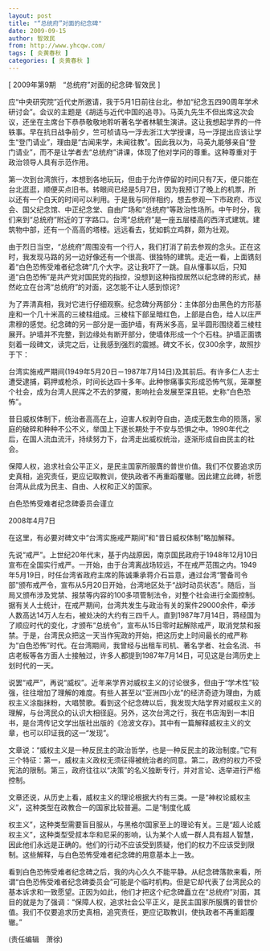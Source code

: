 ```yaml
---
layout: post
title: "“总统府”对面的纪念碑"
date: 2009-09-15
author: 智效民
from: http://www.yhcqw.com/
tags: [ 炎黄春秋 ]
categories: [ 炎黄春秋 ]
---
```



[ 2009年第9期　“总统府”对面的纪念碑·智效民 ]


应“中央研究院”近代史所邀请，我于5月1日前往台北，参加“纪念五四90周年学术研讨会”。会议的主题是《胡适与近代中国的追寻》。马英九先生不但出席这次会议，还坐在主席台下恭恭敬敬地聆听著名学者林毓生演讲。这让我想起学界的一件轶事。早在抗日战争前夕，竺可桢请马一浮去浙江大学授课，马一浮提出应该让学生“登门请业”，理由是“古闻来学，未闻往教”。因此我以为，马英九能够亲自“登门请业”，而不是让学者去“总统府”讲课，体现了他对学问的尊重。这种尊重对于政治领导人具有示范作用。


第一次到台湾旅行，本想到各地玩玩，但由于允许停留的时间只有7天，便只能在台北逛逛，顺便买点旧书。转眼间已经是5月7日，因为我预订了晚上的机票，所以还有一个白天的时间可以利用。于是我与同伴相约，想去参观一下市政府、市议会、国父纪念馆、中正纪念堂、自由广场和“总统府”等政治性场所。中午时分，我们来到“总统府”附近的丁字路口。台湾“总统府”是一座五层楼高的西洋式建筑。建筑物中部，还有一个高高的塔楼。远远看去，犹如鹤立鸡群，颇为壮观。


由于烈日当空，“总统府”周围没有一个行人，我们打消了前去参观的念头。正在这时，我发现马路的另一边好像还有一个很高、很独特的建筑。走近一看，上面镌刻着“白色恐怖受难者纪念碑”几个大字。这让我吓了一跳。自从懂事以后，只知道“白色恐怖”是共产党对国民党的指控，没想到这种指控居然以纪念碑的形式，赫然屹立在台湾“总统府”的对面，这怎能不让人感到惊诧?


为了弄清真相，我对它进行仔细观察。纪念碑分两部分：主体部分由黑色的方形基座和一个几十米高的三棱柱组成。三棱柱下部呈暗红色，上部是白色，给人以庄严肃穆的感觉。纪念碑的另一部分是一面护墙，有两米多高，呈半圆形围绕着三棱柱展开。护墙并不完整，到边缘处有断开部分，使墙体形成一个个石柱。护墙正面镌刻着一段碑文，读完之后，让我感到强烈的震撼。碑文不长，仅300余字，故照抄于下：


台湾实施戒严期间(1949年5月20日－1987年7月14日)及其前后。有许多仁人志士遭受逮捕，羁押或枪杀，时间长达四十多年。此种惨痛事实形成恐怖气氛，笼罩整个社会，成为台湾人民挥之不去的梦魇，影响社会发展至深且钜。史称“白色恐怖”。


昔日威权体制下，统治者高高在上，迫害人权剥夺自由，造成无数生命的陨落，家庭的破碎和种种不公不义，举国上下遂长期处于不安与恐惧之中。1990年代之后，在国人流血流汗，持续努力下，台湾走出威权统治，逐渐形成自由民主的社会。


保障人权，追求社会公平正义，是民主国家所服膺的普世价值。我们不仅要追求历史真相，追究责任，更应记取教训，使执政者不再重蹈覆辙。因此建立此碑，祈愿台湾从此成为民主、自由、人权和正义的国家。

白色恐怖受难者纪念碑委员会谨立

2008年4月7日

在这里，有必要对碑文中“台湾实施戒严期间”和“昔日威权体制”略加解释。


先说“戒严”。上世纪20年代末，基于内战原因，南京国民政府于1948年12月10日宣布在全国实行戒严。一开始，由于台湾离战场较远，不在戒严范围之内。1949年5月19日，时任台湾省政府主席的陈诚秉承蒋介石旨意，通过台湾“警备司令部”颁布戒严令，宣布从5月20日开始，台湾地区处于“战时动员状态”。随后，当局又颁布涉及党禁、报禁等内容的100多项管制法令，对整个社会进行全面控制。据有关人士统计，在戒严期间，台湾共发生与政治有关的案件29000余件，牵涉人数高达14万人左右，被处决的大约有三四千人。直到1987年7月14日，蒋经国为了顺应时代的变化，才颁布“总统令”，宣布从15日零时起解除戒严，取消党禁和报禁。于是，台湾民众把这一天当作宪政的开始，把这历史上时间最长的戒严称为“白色恐怖”时代。在台湾期间，我曾经与出租车司机、著名学者、社会名流、书店老板等各方面人士接触过，许多人都提到1987年7月14日，可见这是台湾历史上划时代的一天。


说罢“戒严”，再说“威权”。近年来学界对威权主义的讨论很多，但由于“学术性”较强，往往增加了理解的难度。有些人甚至以“亚洲四小龙”的经济奇迹为理由，为威权主义涂脂抹粉，大唱赞歌。看到这个纪念碑以后，我发现大陆学界对威权主义的理解，与台湾民众的认识大相径庭。另外，这次台湾之行，我在书店淘到一本旧书，是台湾传记文学出版社出版的《沧波文存》。其中有一篇解释威权主义的文章，也可以印证我的这一“发现”。


文章说：“威权主义是一种反民主的政治哲学，也是一种反民主的政治制度。”它有三个特征：第一，威权主义政权无须征得被统治者的同意。第二，政府的权力不受宪法的限制。第三，政府往往以“决策”的名义独断专行，并对言论、选举进行严格控制。

文章还说，从历史上看，威权主义的理论根据大约有三类。一是“神权论威权主义”，这种类型在政教合一的国家比较普遍。二是“制度化威


权主义”，这种类型需要盲目服从，与黑格尔国家至上的理论有关。三是“超人论威权主义”，这种类型受叔本华和尼采的影响，认为某个人或一群人具有超人智慧，因此他们永远是正确的。他们的行动不应该受到质疑，他们的权力不应该受到限制。这些解释，与白色恐怖受难者纪念碑的用意基本上一致。


看到白色恐怖受难者纪念碑之后，我的内心久久不能平静。从纪念碑落款来看，所谓“白色恐怖受难者纪念碑委员会”可能是个临时机构。但是它却代表了台湾民众的基本诉求和一致愿望。正因为如此，他们才把这个纪念碑矗立在“总统府”对面，其目的就是为了强调：“保障人权，追求社会公平正义，是民主国家所服膺的普世价值。我们不仅要追求历史真相，追究责任，更应记取教训，使执政者不再重蹈覆辙。”

(责任编辑　萧徐)


